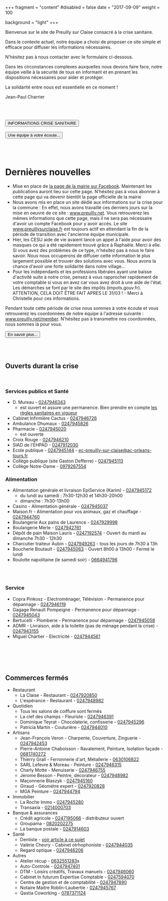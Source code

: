 +++
fragment = "content"
#disabled = false
date = "2017-09-09"
weight = 100

background = "light"
+++

Bienvenue sur le site de Preuilly sur Claise consacré à la crise sanitaire.

Dans le contexte actuel, notre équipe a choisi de proposer ce site simple et efficace pour diffuser les informations nécessaires.

N’hésitez pas à nous contacter avec le formulaire ci-dessous.

Dans les circonstances complexes auxquelles nous devons faire face, notre équipe veille à la sécurité de tous en informant et en prenant les dispositions nécessaires pour aider et protéger. 

La solidarité entre nous est essentielle en ce moment !

Jean-Paul Charrier

<br>
<br>
<br>
<button type="button" class="btn btn-danger" onclick="location.href = '/blog'">INFORMATIONS CRISE SANITAIRE</button>
<br>
<br>
<button type="button" class="btn btn-danger" onclick="location.href = '/member'">Une équipe à votre écoute...</button>
<br>
<br>
<br>
<br>


# Dernières nouvelles

* Mise en place de [la page de la mairie sur Facebook](https://www.facebook.com/mairiepreuillysurclaise/). Maintenant les publications auront lieu sur cette page. N'hésitez pas à vous abonner à cette page qui va devenir bientôt la page officielle de la mairie
* Nous avons mis en place un site dédié aux informations sur la crise pour la commune : En effet, nous avons travaillé ces derniers jours sur la mise en oeuvre de ce site : www.preuilly.net. Vous retrouverez les mêmes informations que cette page, mais il ne sera pas nécessaire d'avoir un compte Facebook pour y avoir accès. Le site www.preuillysurclaise.fr est toujours actif en attendant la fin de la période de transition avec l'ancienne équipe municipale.
* Hier, les CESU aide de vie avaient lancé un appel à l'aide pour avoir des masques ce qui a été rapidement trouvé grâce à Raphaële. Merci à elle. Si vous avez des problèmes de ce type, n'hésitez pas à nous le faire savoir. Nous nous occuperons de diffuser cette information le plus largement possible et trouver des solutions avec vous. Nous avons la chance d'avoir une forte solidarité dans notre village...
* Pour les indépendants et les professions libérales ayant une baisse d'activité suite à notre crise, pensez à vous rapprocher rapidement de votre comptable si vous en avez car vous avez droit à une aide de l'état. Les démarches se font par le site des impôts (impots.gouv.fr). ATTENTION, CELA DOIT ÊTRE FAIT APRES LE 31/03 ! - Merci à Christelle pour ces informations.

Pendant toute cette période de crise nous sommes à votre écoute et vous retrouverez les coordonnées de notre équipe à l'adresse suivante : www.preuilly.net/member. N'hésitez pas à transmettre nos coordonnées, nous sommes là pour vous.

<button type="button" class="btn btn-danger" onclick="location.href = '/blog'">En savoir plus...</button>

<br>
<br>

## Ouverts durant la crise
<br>

### Services publics et Santé

* D. Mureau - <a href='tel:0247946343'>0247946343</a>
    * est ouvert et assure une permanence. Bien prendre en compte [les règles sanitaires en vigueur](/blog/article-3/)
* Cabinet Infirmière Cactus - <a href='tel:0247946726'>0247946726</a>
* Ambulance Dhumaux - <a href='tel:0247945826'>0247945826</a> 
* Pharmacie - <a href='tel:0247945020'>0247945020</a>
    * est ouverte
* Croix Rouge - <a href='tel:0247946210'>0247946210</a>
* SIAD de l'EHPAD - <a href='tel:0247912030'>0247912030</a>
* Ecole publique - <a href='tel:0247945144'>0247945144</a> - <a href="mailto:ec-preuilly-sur-claise@ac-orleans-tours.fr">ec-preuilly-sur-claise@ac-orleans-tours.fr</a>
* Collège publique (site Gaston Defferre) - <a href='tel:0247945113'>0247945113</a>
* Collège Notre-Dame - <a href='tel:0979267554'>0979267554</a>


### Alimentation

* Alimentation générale et livraison EpiService (Karim) - <a href='tel:0247945172'>0247945172</a>
    * du lundi au samedi : 7h30-12h30 et 14h30-20h00
    * dimanche : 7h30-13h00
* Casino - Alimentation générale - <a href='tel:0247945037'>0247945037</a>
* Maison.fr - Alimentation pour vos animaux, gaz et chauffage - <a href='tel:0247944760'>0247944760</a>
* Boulangerie Aux pains de Laurence - <a href='tel:0247929998'>0247929998</a>
* Boulangerie Merle - <a href='tel:0247942761'>0247942761</a>
* Dépôt de pain Maison Lauris -  <a href='tel:0247192574'>0247192574</a> - Ouvert du mardi au dimanche 7h30 - 12h30
* Charcutier traiteur Aubin - <a href='tel:0247949263'>0247949263</a> - tous les jours de 7h30 à 13h 
* Boucherie Boutault - <a href='tel:0247945063'>0247945063</a> - Ouvert 8h00 à 13h00 - Fermé le lundi
* Roulotte napolitaine (le samedi soir) - <a href='tel:0664941796'>0664941796</a>

<br>
<br>

### Service 

* Copra Pinkosz - Electroménager, Télévision - Permanence pour dépannage - <a href='tel:0247946119'>0247946119</a>
* Gagage Renault Pompeigne - Permanence pour dépannage - <a href='tel:0247945043'>0247945043</a>
* Bertucelli - Plomberie - Permanence pour dépannage - <a href='tel:0247945058'>0247945058</a>
* ADMR - Livraison, aide à la toilette (pas de ménage pendant la crise) - <a href='tel:0247943155'>0247943155</a>
* Miguel Chartier - Electricité - <a href='tel:0247944561'>0247944561</a>
<br>
<br>
<br>
<br>

## Commerces fermés

* Restaurant
    * La Claise - Restaurant - <a href='tel:0247920850'>0247920850</a> 
    * L'espérance - Restaurant - <a href='tel:0247948982'>0247948982</a>
* Quotidien
    * Tous les salons de coiffure sont fermés
    * La clef des champs - Fleuriste - <a href='tel:0247946391'>0247946391</a>
    * Dominique Teyrat - Chocolaterie, confisserie - <a href='tel:0247945296'>0247945296</a>
    * Patricia Martin - Couturière - <a href='tel:0247944010'>0247944010</a>
* Artisans
    * Jean-François Veron - Charpente, Couverture, Zinguerie - <a href='tel:0247942453'>0247942453</a> 
    * Pierre-Antoine Chaboisson - Ravalement, Peinture, Isolation façade - <a href='tel:0681740272'>0681740272</a>
    * Thierry Grall - Ferronnerie d'art, Métallerie - <a href='tel:0630106822'>0630106822</a>
    * SARL Lefevre & Moreau - Peinture - <a href='tel:0247946315'>0247946315</a>
    * Charly Motte - Menuiserie - <a href='tel:0247946755'>0247946755</a>
    * Jerome Besson - Peintre, décorateur - <a href='tel:0247948982'>0247948982</a>
    * Maçonnerie Blaszyk - <a href='tel:0247945160'>0247945160</a>
    * Giraud - Géomètre expert - <a href='tel:0247920828'>0247920828</a>
    * MGA Peinture - <a href='tel:0247944794'>0247944794</a>
* Immobilier
    * La Roche Immo - <a href='tel:0247945280'>0247945280</a>
    * Transaxia - <a href='tel:0214000703'>0214000703</a>
* Banque & assurances
    * Crédit agricole - <a href='tel:0247195066'>0247195066</a> - distributeur ouvert
    * Groupama - <a href='tel:0820202275'>0820202275</a>
    * La banque postale - <a href='tel:0247914603'>0247914603</a>
* Santé
    * Dentiste - [voir article à ce sujet](/blog/article-4/)
    * Valérie Chevry - Cabinet otrhophoniste - <a href='tel:0247944035'>0247944035</a>
    * Regard optique - <a href='tel:0247946206'>0247946206</a>
* Autres
    * Atelier récup - <a href='tel:0632551283'>0632551283</a>s
    * Auto-Controle - <a href='tel:0247947401'>0247947401</a>
    * DTM - Loisirs créatifs, Travaux manuels - <a href='tel:0247946060'>0247946060</a>
    * Cabinet In futurum Expertise Comptable - <a href='tel:0247594070'>0247594070</a>
    * Centre de gestion et de comptabilité - <a href='tel:0247947890'>0247947890</a>
    * Notaire Maitre Roblin-Laubertie - <a href='tel:0247945767'>0247945767</a> 
    * Qastia Coworking - <a href='tel:0787371124'>0787371124</a>





